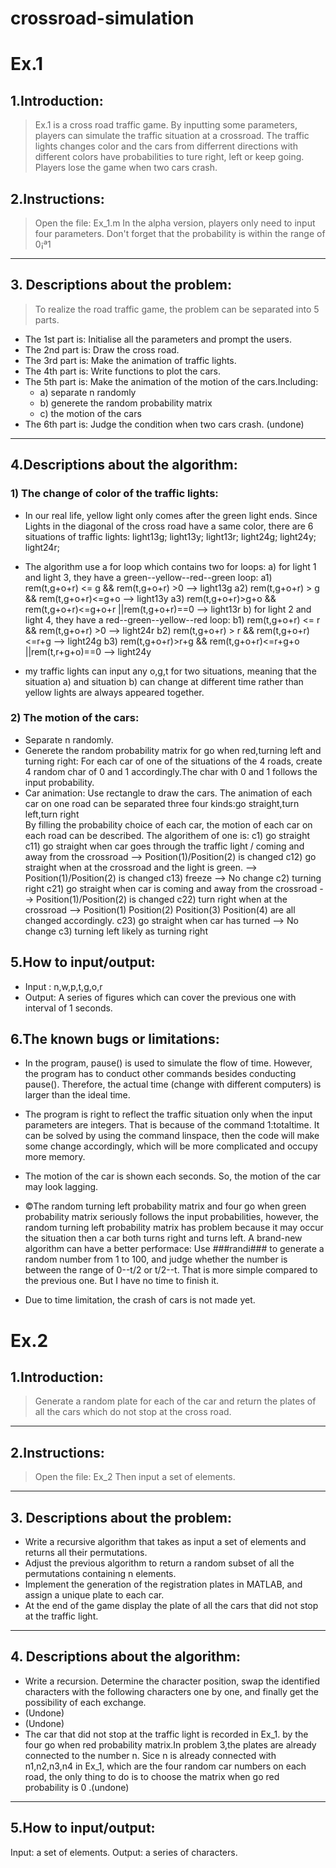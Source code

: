 # crossroad-simulation
# Ex.1

## 1.Introduction:
> Ex.1 is a cross road traffic game. By inputting some parameters, players can simulate the traffic situation at a crossroad. The traffic lights changes color and the cars from differrent directions with different colors have probabilities to ture right, left or keep going. Players lose the game when two cars crash.


## 2.Instructions:
>    Open the file: Ex_1.m
    In the alpha version, players only need to input four parameters. Don't forget that the probability is within the range of 0¡ª1
---------------------------------------------------------------------------------------------------------------------

## 3. Descriptions about the problem:
>    To realize the road traffic game, the problem can be separated into 5 parts. 
 *	The 1st part is: Initialise all the parameters and prompt the users.
 *	The 2nd part is: Draw the cross road.
 *  The 3rd part is: Make the animation of traffic lights.
 *  The 4th part is: Write functions to plot the cars.
 *	The 5th part is: Make the animation of the motion of the cars.Including:
    * a) separate n randomly
    * b) generete the random probability matrix 
    *	c) the motion of the cars
 * 	The 6th part is: Judge the condition when two cars crash. (undone)
---------------------------------------------------------------------------------------------------------------------

## 4.Descriptions about the algorithm:
### 1) The change of color of the traffic lights:
* In our real life, yellow light only comes after the green light ends.
    	Since Lights in the diagonal of the cross road have a same color, there are 6 situations of traffic lights:
		light13g;
		light13y;
		light13r;
		light24g;
		light24y;
		light24r;
* The algorithm use a for loop which contains two for loops:
      a) for light 1 and light 3, they have a green--yellow--red--green loop:
		a1) rem(t,g+o+r) <= g && rem(t,g+o+r) >0
		-->	light13g
		a2) rem(t,g+o+r) > g && rem(t,g+o+r)<=g+o
		-->	light13y
		a3) rem(t,g+o+r)>g+o && rem(t,g+o+r)<=g+o+r ||rem(t,g+o+r)==0
		-->	light13r
	    b) for light 2 and light 4, they have a red--green--yellow--red loop:
		b1) rem(t,g+o+r) <= r && rem(t,g+o+r) >0
		-->	light24r
		b2) rem(t,g+o+r) > r && rem(t,g+o+r)<=r+g
		-->	light24g
		b3) rem(t,g+o+r)>r+g && rem(t,g+o+r)<=r+g+o ||rem(t,r+g+o)==0
		-->	light24y
		
* my traffic lights can input any o,g,t for two situations, meaning that the situation a) and situation b) can change at different time rather than yellow lights are always appeared together.

### 2) The motion of the cars: 
* Separate n randomly.
* Generete the random probability matrix for go when red,turning left and turning right:
	For each car of one of the situations of the 4 roads, create 4 random char of 0 and 1 accordingly.The char with 0 and 1 follows the input probability.
* Car animation:
	Use rectangle to draw the cars. The animation of each car on one road can be separated three four kinds:go straight,turn left,turn right	
	By filling the probability choice of each car, the motion of each car on each road can be described. The algorithem of one is:
		c1) go straight
			c11) go straight when car goes through the traffic light / coming and away from the crossroad
 			-->	Position(1)/Position(2) is changed
			c12) go straight when at the crossroad and the light is green.
			-->	Position(1)/Position(2) is changed
			c13) freeze
			-->	No change
		c2) turning right
			c21) go straight when car is coming and away from the crossroad 
			-->	Position(1)/Position(2) is changed
			c22) turn right when at the crossroad
			-->	Position(1) Position(2) Position(3) Position(4) are all changed accordingly.
			c23) go straight when car has turned
			-->	No change
		c3) turning left
			likely as turning right



## 5.How to input/output:
* Input : n,w,p,t,g,o,r
* Output: A series of figures which can cover the previous one with interval of 1 seconds.


## 6.The known bugs or limitations:

* In the program, pause() is used to simulate the flow of time. However, the program has to conduct other commands besides conducting pause(). Therefore, the actual time (change with different computers) is larger than the ideal time.

* The program is right to reflect the traffic situation only when the input parameters are integers. That is because of the command 1:totaltime. It can be solved by using the command linspace, then the code will make some change accordingly, which will be more complicated and occupy more memory.

* The motion of the car is shown each seconds. So, the motion of the car may look lagging.

* ©The random turning left probability matrix and four go when green probability matrix seriously follows the input probabilities, however, the random turning left probability matrix has problem because it may occur the situation then a car both turns right and turns left. A brand-new algorithm can have a better performace: Use ###randi### to generate a random number from 1 to 100, and judge whether the number is between the range of 0--t/2 or t/2--t. That is more simple compared to the previous one. But I have no time to finish it. 

* Due to time limitation, the crash of cars is not made yet. 
	
# Ex.2

## 1.Introduction:
>	Generate a random plate for each of the car and return the plates of all the cars which do not stop at the cross road.
---------------------------------------------------------------------------------------------------------------------

## 2.Instructions:
>	Open the file: Ex_2 
	Then input a set of elements.
---------------------------------------------------------------------------------------------------------------------

## 3. Descriptions about the problem:
* Write a recursive algorithm that takes as input a set of elements and returns all their permutations.
* Adjust the previous algorithm to return a random subset of all the permutations containing n elements.
* Implement the generation of the registration plates in MATLAB, and assign a unique plate to each car.
* At the end of the game display the plate of all the cars that did not stop at the traffic light.
---------------------------------------------------------------------------------------------------------------------

## 4. Descriptions about the algorithm:
* Write a recursion. Determine the character position, swap the identified characters with the following characters one by one, and finally get the possibility of each exchange. 
* (Undone)
* (Undone)
* The car that did not stop at the traffic light is recorded in Ex_1. by the four go when red probability matrix.In problem 3,the plates are already connected to the number n. Sice n is already connected with n1,n2,n3,n4 in Ex_1, which are the four random car numbers on each road, the only thing to do is to choose the matrix when go red probability is 0 .(undone)
---------------------------------------------------------------------------------------------------------------------

## 5.How to input/output:
Input:  a set of elements.
Output: a series of characters. 
